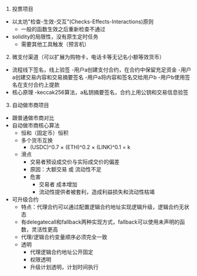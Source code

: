 1. 投票项目
- 以太坊"检查-生效-交互"(Checks-Effects-Interactions)原则
	- 一般的函数生效之后重新检查不通过
- solidity的局限性，没有原生定时任务
	- 需要其他工具触发（预言机）
2. 微支付渠道（可以扩展为购物卡，电话卡等无记名小额等效货币）
- 流程线下签名，线上验签
	-用户a创建支付合约，在合约中保留充足资金
	-用户a创建交易内容和交易摘要签名
	-用户a将内容和签名交给用户b
	-用户b使用签名在支付合约上提款
- 核心原理
	-keccak256算法，a私钥摘要签名，合约上用公钥和交易信息验签
3. 自动做市商项目
- 跟普通做市商对比
- 自动做市商核心算法
	- 恒和（固定币）恒积
	- 多个货币互换
		- (USDC)^0.7 × (ETH)^0.2 × (LINK)^0.1 = k‌ 
	- 滑点
		- 交易者预设成交价与实际成交价的偏差
		- 原因：大额交易 或 流动性不足
		- 危害
			- 交易者 成本增加
			- 流动性提供者被套利，造成利益损失和流动性枯竭
- 可升级合约
	- 特点：代理合约可以通过配置逻辑合约地址实现逻辑升级，逻辑合约无状态
	- 有delegatecall‌和fallback两种实现方式，fallback可以使用未声明的函数，灵活性更高
	- 代理/逻辑合约变量顺序必须完全一致
	- 透明
		- 代理逻辑合约地址公开固定
		- 权限透明
		- 升级计划透明，计划时间执行






 








    






